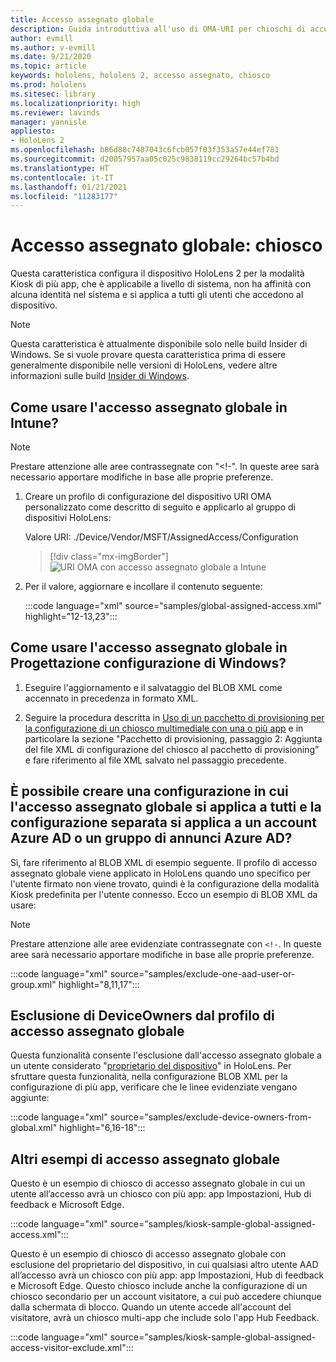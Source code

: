 ```yaml
---
title: Accesso assegnato globale
description: Guida introduttiva all'uso di OMA-URI per chioschi di accesso assegnato globale con Intune e Progettazione configurazione di Windows.
author: evmill
ms.author: v-evmill
ms.date: 9/21/2020
ms.topic: article
keywords: hololens, hololens 2, accesso assegnato, chiosco
ms.prod: hololens
ms.sitesec: library
ms.localizationpriority: high
ms.reviewer: lavinds
manager: yannisle
appliesto:
- HoloLens 2
ms.openlocfilehash: b86d88c7487043c6fcb057f03f353a57e44ef781
ms.sourcegitcommit: d20057957aa05c025c9838119cc29264bc57b4bd
ms.translationtype: HT
ms.contentlocale: it-IT
ms.lasthandoff: 01/21/2021
ms.locfileid: "11283177"
---
```

# Accesso assegnato globale: chiosco

Questa caratteristica configura il dispositivo HoloLens 2 per la modalità Kiosk di più app, che è applicabile a livello di sistema, non ha affinità con alcuna identità nel sistema e si applica a tutti gli utenti che accedono al dispositivo.

> [!NOTE]
> Questa caratteristica è attualmente disponibile solo nelle build Insider di Windows. Se si vuole provare questa caratteristica prima di essere generalmente disponibile nelle versioni di HoloLens, vedere altre informazioni sulle build [Insider di Windows](hololens-insider.md).

## Come usare l'accesso assegnato globale in Intune?

> [!NOTE]
> Prestare attenzione alle aree contrassegnate con "<!-". In queste aree sarà necessario apportare modifiche in base alle proprie preferenze.

1. Creare un profilo di configurazione del dispositivo URI OMA personalizzato come descritto di seguito e applicarlo al gruppo di dispositivi HoloLens:

    Valore URI: ./Device/Vendor/MSFT/AssignedAccess/Configuration

    > [!div class="mx-imgBorder"]
    > ![URI OMA con accesso assegnato globale a Intune](images/global-assigned-access-omauri.png)

2. Per il valore, aggiornare e incollare il contenuto seguente:

    :::code language="xml" source="samples/global-assigned-access.xml" highlight="12-13,23":::

## Come usare l'accesso assegnato globale in Progettazione configurazione di Windows?

1. Eseguire l'aggiornamento e il salvataggio del BLOB XML come accennato in precedenza in formato XML. 

2. Seguire la procedura descritta in [Uso di un pacchetto di provisioning per la configurazione di un chiosco multimediale con una o più app](https://docs.microsoft.com/hololens/hololens-kiosk#use-a-provisioning-package-to-set-up-a-single-app-or-multi-app-kiosk) e in particolare la sezione "Pacchetto di provisioning, passaggio 2: Aggiunta del file XML di configurazione del chiosco al pacchetto di provisioning” e fare riferimento al file XML salvato nel passaggio precedente.

## È possibile creare una configurazione in cui l'accesso assegnato globale si applica a tutti e la configurazione separata si applica a un account Azure AD o un gruppo di annunci Azure AD? 

Sì, fare riferimento al BLOB XML di esempio seguente. Il profilo di accesso assegnato globale viene applicato in HoloLens quando uno specifico per l'utente firmato non viene trovato, quindi è la configurazione della modalità Kiosk predefinita per l'utente connesso.
Ecco un esempio di BLOB XML da usare:

> [!NOTE]
> Prestare attenzione alle aree evidenziate contrassegnate con `<!-`. In queste aree sarà necessario apportare modifiche in base alle proprie preferenze.

 :::code language="xml" source="samples/exclude-one-aad-user-or-group.xml" highlight="8,11,17":::

## Esclusione di DeviceOwners dal profilo di accesso assegnato globale

Questa funzionalità consente l'esclusione dall'accesso assegnato globale a un utente considerato "[proprietario del dispositivo](security-adminless-os.md)" in HoloLens. Per sfruttare questa funzionalità, nella configurazione BLOB XML per la configurazione di più app, verificare che le linee evidenziate vengano aggiunte:

 :::code language="xml" source="samples/exclude-device-owners-from-global.xml" highlight="6,16-18":::

## Altri esempi di accesso assegnato globale

Questo è un esempio di chiosco di accesso assegnato globale in cui un utente all’accesso avrà un chiosco con più app: app Impostazioni, Hub di feedback e Microsoft Edge.

:::code language="xml" source="samples/kiosk-sample-global-assigned-access.xml":::

Questo è un esempio di chiosco di accesso assegnato globale con esclusione del proprietario del dispositivo, in cui qualsiasi altro utente AAD all’accesso avrà un chiosco con più app: app Impostazioni, Hub di feedback e Microsoft Edge. Questo chiosco include anche la configurazione di un chiosco secondario per un account visitatore, a cui può accedere chiunque dalla schermata di blocco. Quando un utente accede all'account del visitatore, avrà un chiosco multi-app che include solo l'app Hub Feedback.

:::code language="xml" source="samples/kiosk-sample-global-assigned-access-visitor-exclude.xml":::

